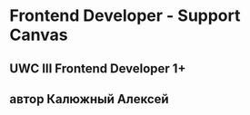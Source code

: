 Frontend Developer - Support Canvas
=========

## UWC III Frontend Developer 1+

## автор Калюжный Алексей
